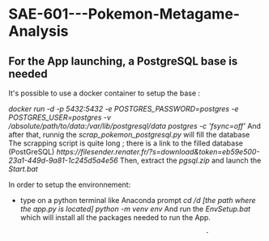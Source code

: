 # SAE-601---Pokemon-Metagame-Analysis

<h2>For the App launching, a PostgreSQL base is needed </h2>

<p> It's possible to use a docker container to setup the base : </p>
<i>docker run -d -p 5432:5432 -e POSTGRES_PASSWORD=postgres -e POSTGRES_USER=postgres -v /absolute/path/to/data:/var/lib/postgresql/data postgres -c 'fsync=off' </i>
And after that, runnig the <i>scrap_pokemon_postgresql.py</i> will fill the database
The scrapping script is quite long ; there is a link to the filled database (PostGreSQL) <i>https://filesender.renater.fr/?s=download&token=eb59e500-23a1-449d-9a81-1c245d5a4e56</i>
                                     Then, extract the <i>pgsql.zip</i> and launch the <i>Start.bat</i>

In order to setup the environnement:
-  type on a python terminal like Anaconda prompt
 <i>cd /d [the path where the app.py is located]</i>
  <i>python -m venv env</i>
   And run the <i>EnvSetup.bat</i> which will install all the packages needed to run the App.

                                    
                                                        

                                                          - 
